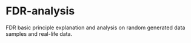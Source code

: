 # FDR-analysis
FDR basic principle explanation and analysis on random generated data samples and real-life data.
